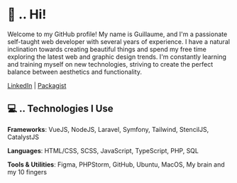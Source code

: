 # 👋 .. Hi!

Welcome to my GitHub profile!
My name is Guillaume, and I'm a passionate self-taught web developer with several years of experience. I have a natural inclination towards creating beautiful things and spend my free time exploring the latest web and graphic design trends. I'm constantly learning and training myself on new technologies, striving to create the perfect balance between aesthetics and functionality.

[LinkedIn](https://www.linkedin.com/in/iamguillaumepe/) | [Packagist](https://packagist.org/users/iamgpe/)

## 💻 .. Technologies I Use

**Frameworks**: VueJS, NodeJS, Laravel, Symfony, Tailwind, StencilJS, CatalystJS

**Languages**: HTML/CSS, SCSS, JavaScript, TypeScript, PHP, SQL

**Tools & Utilities**: Figma, PHPStorm, GitHub, Ubuntu, MacOS, My brain and my 10 fingers
